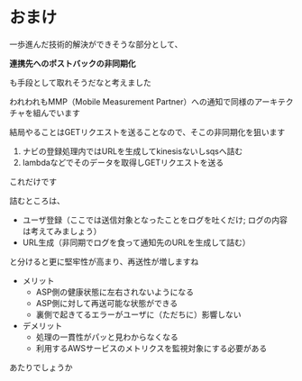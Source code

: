 # おまけ

一歩進んだ技術的解決ができそうな部分として、

**連携先へのポストバックの非同期化**

も手段として取れそうだなと考えました

われわれもMMP（Mobile Measurement Partner）への通知で同様のアーキテクチャを組んでいます

結局やることはGETリクエストを送ることなので、そこの非同期化を狙います

1. ナビの登録処理内ではURLを生成してkinesisないしsqsへ詰む
1. lambdaなどでそのデータを取得しGETリクエストを送る

これだけです

詰むところは、

* ユーザ登録（ここでは送信対象となったことをログを吐くだけ; ログの内容は考えてみましょう）
* URL生成（非同期でログを食って通知先のURLを生成して詰む）

と分けると更に堅牢性が高まり、再送性が増しますね

* メリット
    * ASP側の健康状態に左右されないようになる
    * ASP側に対して再送可能な状態ができる
    * 裏側で起きてるエラーがユーザに（ただちに）影響しない
* デメリット
    * 処理の一貫性がパッと見わからなくなる
    * 利用するAWSサービスのメトリクスを監視対象にする必要がある

あたりでしょうか
